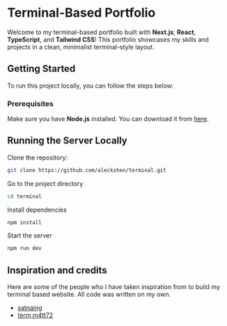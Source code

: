 # Terminal-Based Portfolio

Welcome to my terminal-based portfolio built with **Next.js**, **React**, **TypeScript**, and **Tailwind CSS**! This portfolio showcases my skills and projects in a clean, minimalist terminal-style layout.

##


## Getting Started

To run this project locally, you can follow the steps below:

### Prerequisites

Make sure you have **Node.js** installed. You can download it from [here](https://nodejs.org/).

## Running the Server Locally

Clone the repository:
```bash
git clone https://github.com/aleckshen/terminal.git
```

Go to the project directory
``` bash
cd terminal
```

Install dependencies
```bash
npm install
```
Start the server
```bash
npm run dev
```

## Inspiration and credits

Here are some of the people who I have taken inspiration from to build my terminal based website. All code was written on my own.

- [satnaing](https://terminal.satnaing.dev/)
- [term m4tt72](https://term.m4tt72.com/)
